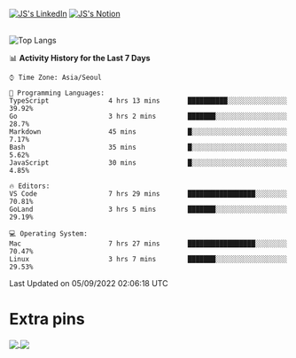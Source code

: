 
[![JS's LinkedIn](https://img.shields.io/badge/LinkedIn-blue?style=for-the-badge&logo=linkedin)](https://www.linkedin.com/in/jaeseung-lee-5a2a32139/) 
[![JS's Notion](https://img.shields.io/badge/Notion-black?style=for-the-badge&logo=notion)](https://bit.ly/ljswiki1) <br><br>
<!-- ![JS's GitHub stats](https://github-readme-stats-lemon-five.vercel.app/api?username=tkxkd0159&hide=contribs,prs,stars,issues&show_icons=true&theme=react&include_all_commits=true)   -->
![Top Langs](https://github-readme-stats-lemon-five.vercel.app/api/top-langs/?username=tkxkd0159&layout=compact&hide=jupyter%20notebook,scss,html,css&langs_count=10)  


<!--START_SECTION:waka-->
📊 **Activity History for the Last 7 Days** 

```text
⌚︎ Time Zone: Asia/Seoul

💬 Programming Languages: 
TypeScript               4 hrs 13 mins       ██████████░░░░░░░░░░░░░░░   39.92% 
Go                       3 hrs 2 mins        ███████░░░░░░░░░░░░░░░░░░   28.7% 
Markdown                 45 mins             █░░░░░░░░░░░░░░░░░░░░░░░░   7.17% 
Bash                     35 mins             █░░░░░░░░░░░░░░░░░░░░░░░░   5.62% 
JavaScript               30 mins             █░░░░░░░░░░░░░░░░░░░░░░░░   4.85%

🔥 Editors: 
VS Code                  7 hrs 29 mins       █████████████████░░░░░░░░   70.81% 
GoLand                   3 hrs 5 mins        ███████░░░░░░░░░░░░░░░░░░   29.19%

💻 Operating System: 
Mac                      7 hrs 27 mins       █████████████████░░░░░░░░   70.47% 
Linux                    3 hrs 7 mins        ███████░░░░░░░░░░░░░░░░░░   29.53%

```


 Last Updated on 05/09/2022 02:06:18 UTC
<!--END_SECTION:waka-->

# Extra pins
<a href="https://github.com/tkxkd0159/tkxkd0159.github.io">
  <img align="center" src="https://github-readme-stats-lemon-five.vercel.app/api/pin/?username=tkxkd0159&repo=nft-card-game&theme=react" />
</a>
<a href="https://github.com/tkxkd0159/dsalgo">
  <img align="center" src="https://github-readme-stats-lemon-five.vercel.app/api/pin/?username=tkxkd0159&repo=dsalgo&theme=react" />
</a>

<!---
- 🔭 I’m currently working on ...
- 🌱 I’m currently learning blockchain and distributed network
- 👯 I’m looking to collaborate on ...
- 🤔 I’m looking for help with ...
- 💬 Ask me about ...
- 📫 How to reach me: ...
- 😄 Pronouns: ...
- ⚡ Fun fact: ...
-->
